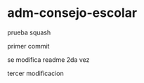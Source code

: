 # adm-consejo-escolar

prueba squash


primer commit


se modifica readme 2da vez

tercer modificacion
